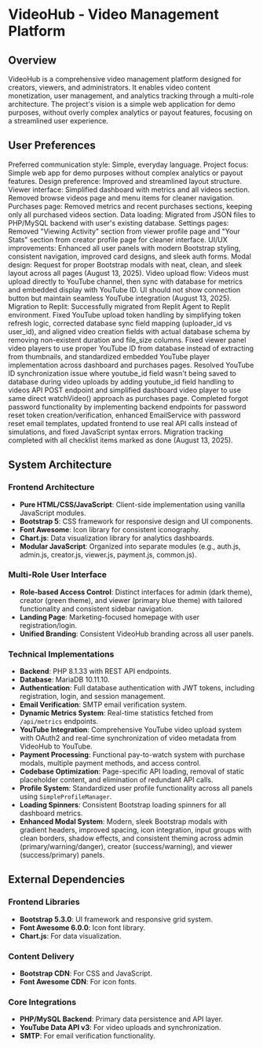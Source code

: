 # VideoHub - Video Management Platform

## Overview
VideoHub is a comprehensive video management platform designed for creators, viewers, and administrators. It enables video content monetization, user management, and analytics tracking through a multi-role architecture. The project's vision is a simple web application for demo purposes, without overly complex analytics or payout features, focusing on a streamlined user experience.

## User Preferences
Preferred communication style: Simple, everyday language.
Project focus: Simple web app for demo purposes without complex analytics or payout features.
Design preference: Improved and streamlined layout structure.
Viewer interface: Simplified dashboard with metrics and all videos section. Removed browse videos page and menu items for cleaner navigation.
Purchases page: Removed metrics and recent purchases sections, keeping only all purchased videos section.
Data loading: Migrated from JSON files to PHP/MySQL backend with user's existing database.
Settings pages: Removed "Viewing Activity" section from viewer profile page and "Your Stats" section from creator profile page for cleaner interface.
UI/UX improvements: Enhanced all user panels with modern Bootstrap styling, consistent navigation, improved card designs, and sleek auth forms.
Modal design: Request for proper Bootstrap modals with neat, clean, and sleek layout across all pages (August 13, 2025).
Video upload flow: Videos must upload directly to YouTube channel, then sync with database for metrics and embedded display with YouTube ID. UI should not show connection button but maintain seamless YouTube integration (August 13, 2025).
Migration to Replit: Successfully migrated from Replit Agent to Replit environment. Fixed YouTube upload token handling by simplifying token refresh logic, corrected database sync field mapping (uploader_id vs user_id), and aligned video creation fields with actual database schema by removing non-existent duration and file_size columns. Fixed viewer panel video players to use proper YouTube ID from database instead of extracting from thumbnails, and standardized embedded YouTube player implementation across dashboard and purchases pages. Resolved YouTube ID synchronization issue where youtube_id field wasn't being saved to database during video uploads by adding youtube_id field handling to videos API POST endpoint and simplified dashboard video player to use same direct watchVideo() approach as purchases page. Completed forgot password functionality by implementing backend endpoints for password reset token creation/verification, enhanced EmailService with password reset email templates, updated frontend to use real API calls instead of simulations, and fixed JavaScript syntax errors. Migration tracking completed with all checklist items marked as done (August 13, 2025).

## System Architecture

### Frontend Architecture
- **Pure HTML/CSS/JavaScript**: Client-side implementation using vanilla JavaScript modules.
- **Bootstrap 5**: CSS framework for responsive design and UI components.
- **Font Awesome**: Icon library for consistent iconography.
- **Chart.js**: Data visualization library for analytics dashboards.
- **Modular JavaScript**: Organized into separate modules (e.g., auth.js, admin.js, creator.js, viewer.js, payment.js, common.js).

### Multi-Role User Interface
- **Role-based Access Control**: Distinct interfaces for admin (dark theme), creator (green theme), and viewer (primary blue theme) with tailored functionality and consistent sidebar navigation.
- **Landing Page**: Marketing-focused homepage with user registration/login.
- **Unified Branding**: Consistent VideoHub branding across all user panels.

### Technical Implementations
- **Backend**: PHP 8.1.33 with REST API endpoints.
- **Database**: MariaDB 10.11.10.
- **Authentication**: Full database authentication with JWT tokens, including registration, login, and session management.
- **Email Verification**: SMTP email verification system.
- **Dynamic Metrics System**: Real-time statistics fetched from `/api/metrics` endpoints.
- **YouTube Integration**: Comprehensive YouTube video upload system with OAuth2 and real-time synchronization of video metadata from VideoHub to YouTube.
- **Payment Processing**: Functional pay-to-watch system with purchase modals, multiple payment methods, and access control.
- **Codebase Optimization**: Page-specific API loading, removal of static placeholder content, and elimination of redundant API calls.
- **Profile System**: Standardized user profile functionality across all panels using `SimpleProfileManager`.
- **Loading Spinners**: Consistent Bootstrap loading spinners for all dashboard metrics.
- **Enhanced Modal System**: Modern, sleek Bootstrap modals with gradient headers, improved spacing, icon integration, input groups with clean borders, shadow effects, and consistent theming across admin (primary/warning/danger), creator (success/warning), and viewer (success/primary) panels.

## External Dependencies

### Frontend Libraries
- **Bootstrap 5.3.0**: UI framework and responsive grid system.
- **Font Awesome 6.0.0**: Icon font library.
- **Chart.js**: For data visualization.

### Content Delivery
- **Bootstrap CDN**: For CSS and JavaScript.
- **Font Awesome CDN**: For icon fonts.

### Core Integrations
- **PHP/MySQL Backend**: Primary data persistence and API layer.
- **YouTube Data API v3**: For video uploads and synchronization.
- **SMTP**: For email verification functionality.